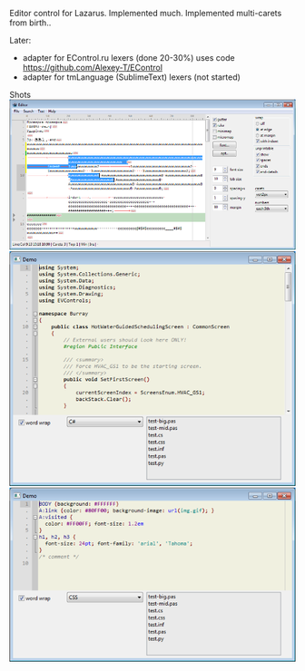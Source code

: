 Editor control for Lazarus. Implemented much. Implemented multi-carets from birth..

Later:

- adapter for EControl.ru lexers (done 20-30%)
  uses code https://github.com/Alexey-T/EControl 
- adapter for tmLanguage (SublimeText) lexers (not started)

Shots
![img](screen.png?raw=true)
![img](syntax_cs.png?raw=true)
![img](syntax_css.png?raw=true)
